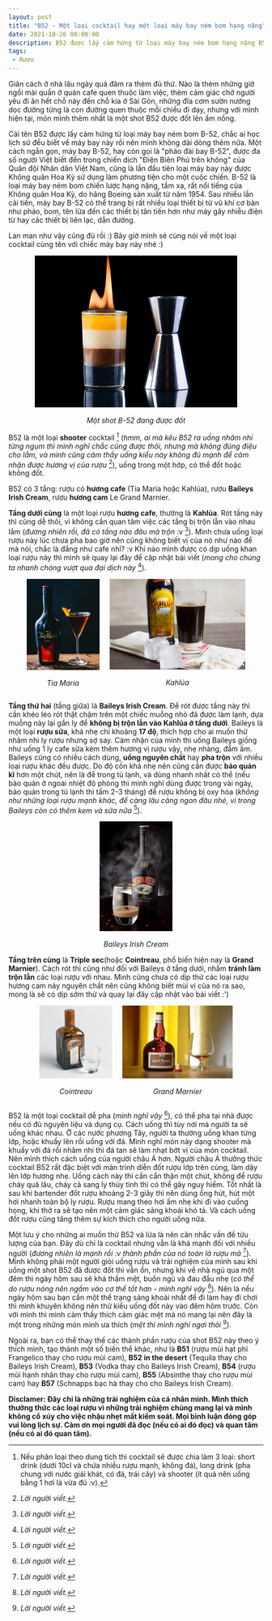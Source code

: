```yaml
---
layout: post
title: "B52 - Một loại cocktail hay một loại máy bay ném bom hạng nặng"
date: 2021-10-26 00:00:00
description: B52 được lấy cảm hứng từ loại máy bay ném bom hạng nặng B52. Chắc hẳn ai là người Việt Nam và từng học qua lịch sử thì không thể không biết cái tên này.
tags: 
 - Rượu
---
```

Giãn cách ở nhà lâu ngày quá đâm ra thèm đủ thứ. Nào là thèm những giờ ngồi mài quần ở quán cafe quen thuộc làm việc, thèm cảm giác chở người yêu đi ăn hết chỗ này đến chỗ kia ở Sài Gòn, những đĩa cơm sườn nướng dọc đường từng là con đường quen thuộc mỗi chiều đi dạy, nhưng với mình hiện tại, món mình thèm nhất là một shot B52 được đốt lên ấm nồng.

Cái tên B52 được lấy cảm hứng từ loại máy bay ném bom B-52, chắc ai học lịch sử đều biết về máy bay này rồi nên mình không dài dòng thêm nữa. Một cách ngắn gọn, máy bay B-52, hay còn gọi là "pháo đài bay B-52", được đa số người Việt biết đến trong chiến dịch "Điện Biên Phủ trên không" của Quân đội Nhân dân Việt Nam, cũng là lần đầu tiên loại máy bay này được Không quân Hoa Kỳ sử dụng làm phương tiện cho một cuộc chiến. B-52 là loại máy bay ném bom chiến lược hạng nặng, tầm xa, rất nổi tiếng của Không quân Hoa Kỳ, do hãng Boeing sản xuất từ năm 1954. Sau nhiều lần cải tiến, máy bay B-52 có thể trang bị rất nhiều loại thiết bị từ vũ khí cơ bản như pháo, bom, tên lửa đến các thiết bị tân tiến hơn như máy gây nhiễu điện từ hay các thiết bị liên lạc, dẫn đường.

Lan man như vậy cũng đủ rồi :) Bây giờ mình sẽ cùng nói về một loại cocktail cùng tên với chiếc máy bay này nhé :)

<div align="center">
    <img src="/assets/images/b-52-shot.jpg" alt="Một shot B-52 đang được đốt"/>
    <p><i>Một shot B-52 đang được đốt</i></p>
</div>

B52 là một loại **shooter** cocktail [^1] (*hmm, ai mà kêu B52 ra uống nhâm nhi từng ngụm thì mình nghĩ chắc cũng được thôi, nhưng mà không đúng điệu cho lắm, và mình cũng cảm thấy uống kiểu này không đủ mạnh để cảm nhận được hương vị của rượu* [^2]), uống trong một hớp, có thể đốt hoặc không đốt.

B52 có 3 tầng: rượu có **hương cafe** (Tia Maria hoặc Kahlúa), rượu **Baileys Irish Cream**, rượu **hương cam** Le Grand Marnier.

**Tầng dưới cùng** là một loại rượu **hương cafe**, thường là **Kahlúa**. Rót tầng này thì cũng dễ thôi, vì không cần quan tâm việc các tầng bị trộn lẫn vào nhau lắm (*đương nhiên rồi, đã có tầng nào đâu mà trộn* :v [^2]). Mình chưa uống loại rượu này lúc chưa pha bao giờ nên cũng không biết vị của nó như nào để mà nói, chắc là đắng như cafe nhỉ? :v Khi nào mình được có dịp uống khan loại rượu này thì mình sẽ quay lại đây để cập nhật bài viết (*mong cho chúng ta nhanh chóng vượt qua đại dịch này* [^2]).
<div style="display: flex; justify-content: center;">
    <div align="center" style="margin-right: 20px">
        <img src="/assets/images/tia-maria.jpg" alt="Tia Maria" 
            style="width: 15vw;"/>
        <p><i>Tia Maria</i></p>
    </div>
    <div align="center">
        <img src="/assets/images/kahlua.jpg" alt="Kahlúa" 
            style="width: 28vw;"/>
        <p><i>Kahlúa</i></p>
    </div>
</div>

**Tầng thứ hai** (tầng giữa) là **Baileys Irish Cream**. Để rót được tầng này thì cần khéo léo rót thật chậm trên một chiếc muỗng nhỏ đã được làm lạnh, dựa muỗng này lại gần ly để **không bị trộn lẫn vào Kahlúa ở tầng dưới**. Baileys là một loại **rượu sữa**, khá nhẹ chỉ khoảng **17 độ**, thích hợp cho ai muốn thử nhâm nhi ly rượu nhưng sợ say. Cảm nhận của mình thì uống Baileys giống như uống 1 ly cafe sữa kèm thêm hương vị rượu vậy, nhẹ nhàng, đầm ấm. Baileys cũng có nhiều cách dùng, **uống nguyên chất** hay **pha trộn** với nhiều loại rượu khác đều được. Do độ cồn khá nhẹ nên cũng cần được **bảo quản kĩ** hơn một chút, nên là để trong tủ lạnh, và dùng nhanh nhất có thể (nếu bảo quản ở ngoài nhiệt độ phòng thì mình nghĩ dùng được trong vài ngày, bảo quản trong tủ lạnh thì tầm 2-3 tháng) để rượu không bị oxy hóa (*không như những loại rượu mạnh khác, để càng lâu càng ngon đâu nhé, vì trong Baileys còn có thêm kem và sữa nữa* [^2]).
<div align="center">
    <img src="/assets/images/baileys-irish-cream.jpeg" alt="Baileys Irish Cream" style="width: 15vw;"/>
    <p><i>Baileys Irish Cream</i></p>
</div>

**Tầng trên cùng** là **Triple sec**(hoặc **Cointreau**, phổ biến hiện nay là **Grand Marnier**). Cách rót thì cũng như đối với Baileys ở tầng dưới, nhằm **tránh làm trộn lẫn** các loại rượu với nhau. Mình cũng chưa có dịp thử các loại rượu hương cam này nguyên chất nên cũng không biết mùi vị của nó ra sao, mong là sẽ có dịp sớm thử và quay lại đây cập nhật vào bài viết :')
<div style="display: flex; justify-content: center;">
    <div align="center" style="margin-right: 20px">
        <img src="/assets/images/cointreau.jpg" alt="Cointreau" 
            style="width: 15vw;"/>
        <p><i>Cointreau</i></p>
    </div>
    <div align="center">
        <img src="/assets/images/grandmarnier.jpeg" alt="Grand Marnier" 
            style="width: 22.7vw;"/>
        <p><i>Grand Marnier</i></p>
    </div>
</div>

B52 là một loại cocktail dễ pha (*mình nghĩ vậy* [^2]), có thể pha tại nhà được nếu có đủ nguyên liệu và dụng cụ. Cách uống thì tùy nơi mà người ta sẽ uống khác nhau. Ở các nước phương Tây, người ta thường uống khan từng lớp, hoặc khuấy lên rồi uống với đá. Mình nghĩ món này dạng shooter mà khuấy với đá rồi nhâm nhi thì đá tan sẽ làm nhạt bớt vị của món cocktail. Nên mình thích cách uống của người châu Á hơn. Người châu Á thưởng thức cocktail B52 rất đặc biệt với màn trình diễn đốt rượu lớp trên cùng, làm dậy lên lớp hương nhẹ. Uống cách này thì cần cẩn thận một chút, không để rượu cháy quá lâu, cháy cả sang ly thủy tinh thì có thể gây nguy hiểm. Tốt nhất là sau khi bartender đốt rượu khoảng 2-3 giây thì nên dùng ống hút, hút một hơi nhanh toàn bộ ly rượu. Rượu mang theo hơi ấm nhẹ khi đi vào cuống họng, khi thở ra sẽ tạo nên một cảm giác sảng khoái khó tả. Và cách uống đốt rượu cũng tăng thêm sự kích thích cho người uống nữa.

Một lưu ý cho những ai muốn thử B52 và lửa là nên cân nhắc vấn đề tửu lượng của bạn. Đây dù chỉ là cocktail nhưng vẫn là khá mạnh đối với nhiều người (*đương nhiên là mạnh rồi :v thành phần của nó toàn là rượu mà* [^2]). Mình không phải một người giỏi uống rượu và trải nghiệm của mình sau khi uống một shot B52 đã được đốt thì vẫn ổn, nhưng khi về nhà ngủ qua một đêm thì ngày hôm sau sẽ khá thấm mệt, buồn ngủ và đau đầu nhẹ (*có thể do rượu nóng nên ngấm vào cơ thể tốt hơn - mình nghĩ vậy* [^2]). Nên là nếu ngày hôm sau bạn cần một thể trạng sảng khoái nhất để đi làm hay đi chơi thì mình khuyên không nên thử kiểu uống đốt này vào đêm hôm trước. Còn với mình thì mình cảm thấy thích cảm giác mệt mà nó mang lại nên đây là một trong những món mình ưa thích (*mệt thì mình nghỉ ngơi thôi* [^2]).

Ngoài ra, bạn có thể thay thế các thành phần rượu của shot B52 này theo ý thích mình, tạo thành một số biến thể khác, như là **B51** (rượu mùi hạt phỉ Frangelico thay cho rượu mùi cam), **B52 in the desert** (Tequila thay cho Baileys Irish Cream), **B53** (Vodka thay cho Baileys Irish Cream), **B54** (rượu mùi hạnh nhân thay cho rượu mùi cam), **B55** (Absinthe thay cho rượu mùi cam) hay **B57** (Schnapps bạc hà thay cho cho Baileys Irish Cream).

**Disclamer: Đây chỉ là những trải nghiệm của cá nhân mình. Mình thích thưởng thức các loại rượu vì những trải nghiệm chúng mang lại và mình không cổ xúy cho việc nhậu nhẹt mất kiểm soát. Mọi bình luận đóng góp vui lòng lịch sự. Cảm ơn mọi người đã đọc (nếu có ai đó đọc) và quan tâm (nếu có ai đó quan tâm).**

[^1]: Nếu phân loại theo dung tích thì cocktail sẽ được chia làm 3 loại: short drink (dưới 10cl và chứa nhiều rượu mạnh, không đá), long drink (pha chung với nước giải khát, có đá, trái cây) và shooter (ít quá nên uống bằng 1 hơi là vừa đủ :v).
[^2]: *Lời người viết.*